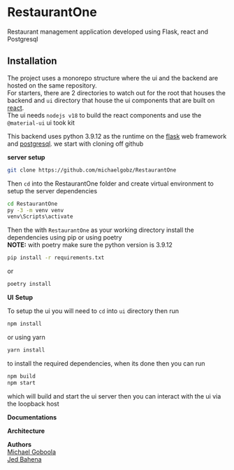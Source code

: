 # RestaurantOne
Restaurant management application developed using Flask, react and Postgresql

## Installation
The project uses a monorepo structure where the ui and the backend are hosted on the same repository.<br />
For starters, there are 2 directories to watch out for the root that houses the backend and ```ui``` directory that house the ui components that are built on [react](https://reactjs.org). <br />
The ui needs ```nodejs v18``` to build the react components and use the ```@material-ui``` ui took kit<br />

This backend uses python 3.9.12 as the runtime on the [flask](https://flask.palletsprojects.com/en/2.2.x/) web framework and [postgresql](https://www.postgresql.org/docs/). we start with cloning off github

**server setup**

```bash
git clone https://github.com/michaelgobz/RestaurantOne
```
Then ```cd``` into the RestaurantOne folder and create virtual environment to setup the server dependencies

```bash
cd RestaurantOne
py -3 -m venv venv
venv\Scripts\activate
```
Then the with ```RestaurantOne``` as your working directory 
install the dependencies using pip or using poetry<br />
**NOTE:** with poetry make sure the python version is 3.9.12

```bash
pip install -r requirements.txt
```
or

```bash
poetry install
```

**UI** **Setup** <br />

To setup the ui you will need to ```cd``` into ```ui``` directory then run <br />
```bash
npm install
```
or using yarn 

```bash
yarn install
```
to install the required dependencies, when its done then you can run <br />

```bash
npm build 
npm start
```
which will build and start the ui server then you can interact with the ui via the loopback host <br />

**Documentations**

**Architecture**

**Authors**<br />
[Michael Goboola](https://github.com/michaelgobz/)<br />
[Jed Bahena](https://github.com/Jed-hub)
